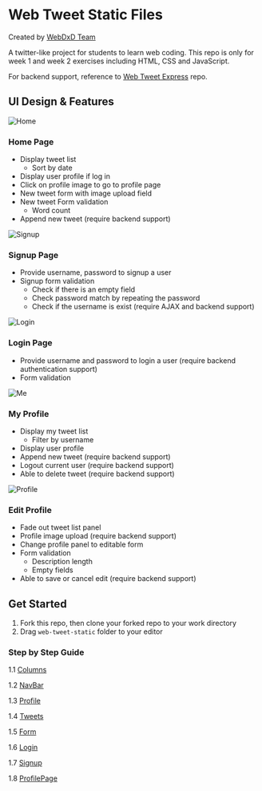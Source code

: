 # Web Tweet Static Files

Created by [WebDxD Team](https://webdxd.com/about-us.html)

A twitter-like project for students to learn web coding. This repo is only for week 1 and week 2 exercises including HTML, CSS and JavaScript.

For backend support, reference to [Web Tweet Express](https://github.com/webdxd/web-tweet-express) repo.

## UI Design & Features

![Home](http://res.cloudinary.com/hackhub/image/upload/v1524849627/Home_j9hfb3.jpg)
### Home Page
* Display tweet list
    * Sort by date
* Display user profile if log in
* Click on profile image to go to profile page
* New tweet form with image upload field
* New tweet Form validation
    * Word count
* Append new tweet (require backend support)

![Signup](http://res.cloudinary.com/hackhub/image/upload/v1524851787/Login_cxm3j5.jpg)
### Signup Page
* Provide username, password to signup a user
* Signup form validation
    * Check if there is an empty field
    * Check password match by repeating the password
    * Check if the username is exist (require AJAX and backend support)

![Login](http://res.cloudinary.com/hackhub/image/upload/v1524851780/Signup_uca4uh.jpg)
### Login Page
* Provide username and password to login a user (require backend authentication support)
* Form validation

![Me](http://res.cloudinary.com/hackhub/image/upload/v1524851785/Me_fbod42.jpg)
### My Profile
* Display my tweet list
    * Filter by username
* Display user profile
* Append new tweet (require backend support)
* Logout current user (require backend support)
* Able to delete tweet (require backend support)

![Profile](http://res.cloudinary.com/hackhub/image/upload/v1524851783/Profile_idfzwr.jpg)
### Edit Profile
* Fade out tweet list panel
* Profile image upload (require backend support)
* Change profile panel to editable form
* Form validation
    * Description length
    * Empty fields
* Able to save or cancel edit (require backend support)

## Get Started
1. Fork this repo, then clone your forked repo to your work directory
2. Drag `web-tweet-static` folder to your editor

### Step by Step Guide
1.1 [Columns](https://github.com/webdxd/web-tweet-static/blob/1.1-columns/notes/1.1-columns.md)

1.2 [NavBar](https://github.com/webdxd/web-tweet-static/blob/1.2-navbar/notes/1.2-navbar.md)

1.3 [Profile](https://github.com/webdxd/web-tweet-static/blob/1.3-profile/notes/1.3-profile.md)

1.4 [Tweets](https://github.com/webdxd/web-tweet-static/blob/1.4-tweets/notes/1.4-tweets.md)

1.5 [Form](https://github.com/webdxd/web-tweet-static/blob/1.5-form/notes/1.5-form.md)

1.6 [Login](https://github.com/webdxd/web-tweet-static/blob/1.6-login/notes/1.6-login.md)

1.7 [Signup](https://github.com/webdxd/web-tweet-static/blob/1.7-signup/notes/1.7-signup.md)

1.8 [ProfilePage](https://github.com/webdxd/web-tweet-static/blob/1.8-profile-page/notes/1.8-profile-page.md)